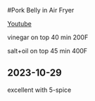 #Pork Belly in Air Fryer

[Youtube](https://www.youtube.com/watch?v=_vcTL1j7PFM)

vinegar on top
40 min 200F

salt+oil on top
45 min 400F

## 2023-10-29
excellent with 5-spice